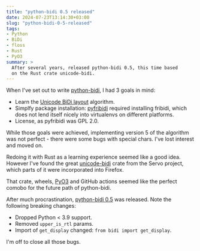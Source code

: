 ```yaml
---
title: "python-bidi 0.5 released"
date: 2024-07-23T13:14:30+03:00
slug: "python-bidi-0-5-released"
tags:
- Python
- BiDi
- floss
- Rust
- PyO3
summary: >
  After several years, released python-bidi 0.5, this time based
  on the Rust crate unicode-bidi.
---
```

When I've set out to write
[python-bidi](https://github.com/MeirKriheli/python-bidi),
I had 3 goals in mind:

- Learn the [Unicode BiDi layout](https://www.unicode.org/reports/tr9/) algorithm.
- Simplfy package installation:
  [pyfribidi](https://pypi.org/project/pyfribidi/) required installing
  fribidi, which does not lend itself nicely into virtualenvs
  on different platforms.
- License, as pyfribidi was GPL 2.0.

While those goals were achieved, implementing version 5 of
the algorithm was not perfect - there were some bugs with special chars.
I've lost interest and moved on.

Redoing it with Rust as a learning experience seemed like a good idea.
However I've found the great
[unicode-bidi](https://crates.io/crates/unicode-bidi)
crate from the Servo project, which parts of it were incorporated into Firefox.

That crate, wheels, [PyO3](https://pyo3.rs/) and GitHub actions seemed like
the perfect comobo for the future path of python-bidi.

After much procrastination,
[python-bidi 0.5](https://pypi.org/project/python-bidi/0.5.0/)
was released. Note the following breaking changes:

- Dropped Python < 3.9 support.
- Removed `upper_is_rtl` params.
- Import of `get_display` changed: `from bidi import get_display`.

I'm off to close all those bugs.
